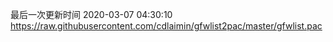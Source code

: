 最后一次更新时间 2020-03-07 04:30:10
https://raw.githubusercontent.com/cdlaimin/gfwlist2pac/master/gfwlist.pac

